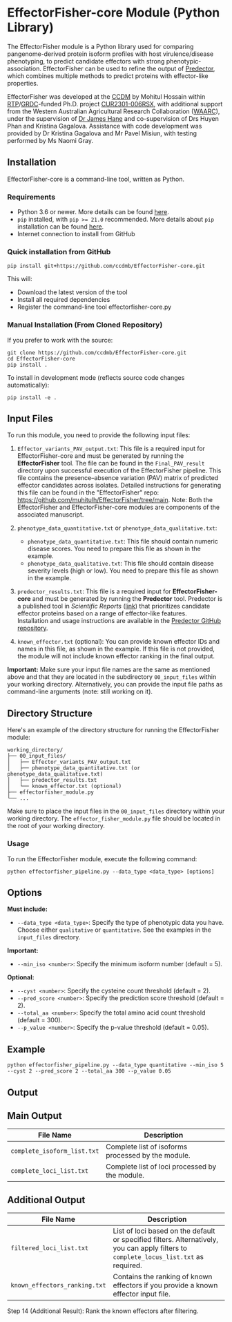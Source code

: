 # EffectorFisher-core Module (Python Library)

The EffectorFisher module is a Python library used for comparing pangenome-derived protein isoform profiles with host virulence/disease phenotyping,  to predict candidate effectors with strong phenotypic-association. EffectorFisher can be used to refine the output of [Predector](https://github.com/ccdmb/predector), which combines multiple methods to predict proteins with effector-like properties.

EffectorFisher was developed at the [CCDM](https://www.ccdm.com.au/) by Mohitul Hossain within [RTP](https://www.education.gov.au/research-block-grants/research-training-program)/[GRDC](https://grdc.com.au/)-funded Ph.D. project [CUR2301-006RSX](https://grdc.com.au/grdc-investments/investments/investment?code=CUR2301-006RSX), with additional support from the Western Australian Agricultural Research Collaboration ([WAARC](https://waarc.org.au/)), under the supervision of [Dr James Hane](https://scholar.google.com/citations?hl=en&user=T4W70sEAAAAJ&view_op=list_works&sortby=pubdate) and co-supervision of Drs Huyen Phan and Kristina Gagalova.  Assistance with code development was provided by Dr Kristina Gagalova and Mr Pavel Misiun, with testing performed by Ms Naomi Gray.   

## Installation
EffectorFisher-core is a command-line tool, written as Python.

### Requirements
* Python 3.6 or newer. More details can be found [here](https://www.python.org/downloads/).
* `pip` installed, with `pip >= 21.0` recommended. More details about `pip` installation can be found [here](https://pip.pypa.io/en/stable/).   
* Internet connection to install from GitHub

### Quick installation from GitHub
```
pip install git+https://github.com/ccdmb/EffectorFisher-core.git
```
This will:
* Download the latest version of the tool
* Install all required dependencies
* Register the command-line tool effectorfisher-core.py

### Manual Installation (From Cloned Repository)
If you prefer to work with the source:
```
git clone https://github.com/ccdmb/EffectorFisher-core.git
cd EffectorFisher-core
pip install .
```
To install in development mode (reflects source code changes automatically):
```
pip install -e .
```

## Input Files
To run this module, you need to provide the following input files:

1.  `Effector_variants_PAV_output.txt`: This file is a required input for EffectorFisher-core and must be generated by running the **EffectorFisher** tool. The file can be found in the `Final_PAV_result` directory upon successful execution of the EffectorFisher pipeline. This file contains the presence–absence variation (PAV) matrix of predicted effector candidates across isolates.  Detailed instructions for generating this file can be found in the "EffectorFisher" repo: https://github.com/muhitulh/EffectorFisher/tree/main. Note: Both the EffectorFisher and EffectorFisher-core modules are components of the associated manuscript.
    
2.  `phenotype_data_quantitative.txt`  or  `phenotype_data_qualitative.txt`:
    
    -   `phenotype_data_quantitative.txt`: This file should contain numeric disease scores. You need to prepare this file as shown in the example.
    -   `phenotype_data_qualitative.txt`: This file should contain disease severity levels (high or low). You need to prepare this file as shown in the example.
3.  `predector_results.txt`: This file is a required input for **EffectorFisher-core** and must be generated by running the **Predector** tool. Predector is a published tool in _Scientific Reports_ ([link](https://www.nature.com/articles/s41598-021-99363-0)) that prioritizes candidate effector proteins based on a range of effector-like features.  
Installation and usage instructions are available in the [Predector GitHub repository](https://github.com/ccdmb/predector).

4. `known_effector.txt` (optional): You can provide known effector IDs and names in this file, as shown in the example. If this file is not provided, the module will not include known effector ranking in the final output.

**Important:** Make sure your input file names are the same as mentioned above and that they are located in the subdirectory `00_input_files` within your working directory. Alternatively, you can provide the input file paths as command-line arguments (note: still working on it).

## Directory Structure
Here's an example of the directory structure for running the EffectorFisher module:

```plaintext
working_directory/
├── 00_input_files/
│   ├── Effector_variants_PAV_output.txt
│   ├── phenotype_data_quantitative.txt (or phenotype_data_qualitative.txt)
│   ├── predector_results.txt
│   └── known_effector.txt (optional)
├── effectorfisher_module.py
└── ...
```

Make sure to place the input files in the `00_input_files` directory within your working directory. The `effector_fisher_module.py` file should be located in the root of your working directory.

### Usage
To run the EffectorFisher module, execute the following command:

```
python effectorfisher_pipeline.py --data_type <data_type> [options]
```

## Options

**Must include:**
- `--data_type <data_type>`: Specify the type of phenotypic data you have. Choose either `qualitative` or `quantitative`. See the examples in the `input_files` directory.

**Important:**
- `--min_iso <number>`: Specify the minimum isoform number (default = 5).

**Optional:**
- `--cyst <number>`: Specify the cysteine count threshold (default = 2).
- `--pred_score <number>`: Specify the prediction score threshold (default = 2).
- `--total_aa <number>`: Specify the total amino acid count threshold (default = 300).
- `--p_value <number>`: Specify the p-value threshold (default = 0.05).

## Example
```
python effectorfisher_pipeline.py --data_type quantitative --min_iso 5 --cyst 2 --pred_score 2 --total_aa 300 --p_value 0.05
```
## Output

## Main Output
| File Name                  | Description                                         |
|----------------------------|-----------------------------------------------------|
| `complete_isoform_list.txt` | Complete list of isoforms processed by the module. |
| `complete_loci_list.txt`    | Complete list of loci processed by the module.     |

## Additional Output
| File Name                      | Description                                                                                                                                                         |
|--------------------------------|---------------------------------------------------------------------------------------------------------------------------------------------------------------------|
| `filtered_loci_list.txt`       | List of loci based on the default or specified filters. Alternatively, you can apply filters to `complete_locus_list.txt` as required.                              |
| `known_effectors_ranking.txt` | Contains the ranking of known effectors if you provide a known effector input file.                                                                                 |



Step 14 (Additional Result): Rank the known effectors after filtering.
